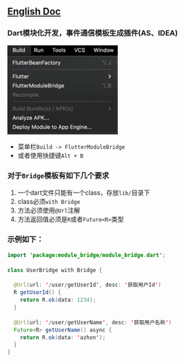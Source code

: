 ## [English Doc](https://github.com/azhon/FlutterModuleBridge/blob/main/README-EN.md)

### Dart模块化开发，事件通信模板生成插件(AS、IDEA)
<img src="https://github.com/azhon/FlutterModuleBridge/blob/main/imgs/plugin.png" width="250" >

- 菜单栏`Build -> FlutterModuleBridge`
- 或者使用快捷键`Alt + B`

### 对于`Bridge`模板有如下几个要求
1. 一个dart文件只能有一个class，存放`lib/`目录下
2. class必须`with Bridge`
3. 方法必须使用`@Url`注解
4. 方法返回值必须是`R`或者`Future<R>`类型

### 示例如下：

```java
import 'package:module_bridge/module_bridge.dart';

class UserBridge with Bridge {

  @Url(url: '/user/getUserId', desc: '获取用户Id')
  R getUserId() {
    return R.ok(data: 1234);
  }

  @Url(url: '/user/getUserName', desc: '获取用户名称')
  Future<R> getUserName() async {
    return R.ok(data: 'azhon');
  }
}

```
